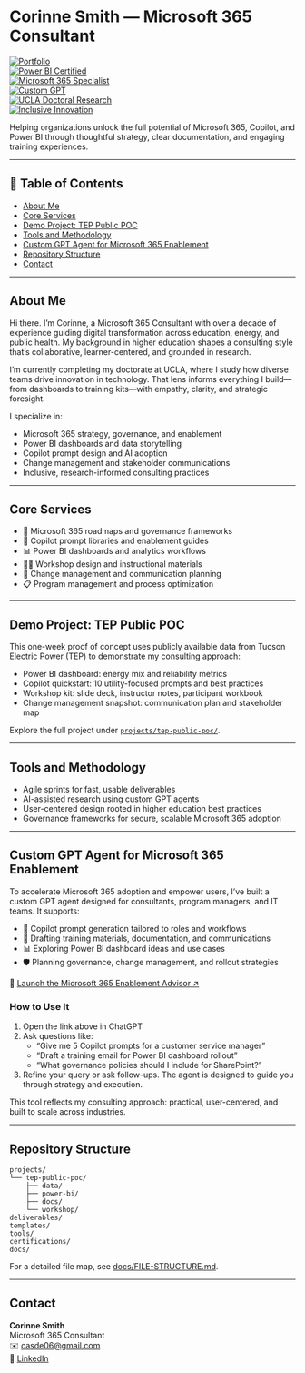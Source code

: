 # Corinne Smith — Microsoft 365 Consultant

[![Portfolio](https://img.shields.io/badge/Portfolio-Consulting_Projects-blue)](https://github.com/csmith3051/m365-consulting-portfolio)  
[![Power BI Certified](https://img.shields.io/badge/Power_BI-DataCamp_Certified-green)](https://www.datacamp.com)  
[![Microsoft 365 Specialist](https://img.shields.io/badge/Microsoft_365-Specialist-orange)](https://learn.microsoft.com)  
[![Custom GPT](https://img.shields.io/badge/Custom_GPT-M365_Enablement_Agent-blueviolet)](https://chatgpt.com/g/g-689d345b71d0819184d2fa9c40af85d5-microsoft-365-strategy-advisor)  
[![UCLA Doctoral Research](https://img.shields.io/badge/UCLA-Ed.D._Candidate-003B5C)](https://www.ucla.edu)  
[![Inclusive Innovation](https://img.shields.io/badge/Approach-Inclusive_and_Research_Driven-purple)](#)

Helping organizations unlock the full potential of Microsoft 365, Copilot, and Power BI through thoughtful strategy, clear documentation, and engaging training experiences.

---

## 📖 Table of Contents

- [About Me](#about-me)  
- [Core Services](#core-services)  
- [Demo Project: TEP Public POC](#demo-project-tep-public-poc)  
- [Tools and Methodology](#tools-and-methodology)  
- [Custom GPT Agent for Microsoft 365 Enablement](#m365-agent)  
- [Repository Structure](#repository-structure)  
- [Contact](#contact)  

---

## About Me

Hi there. I’m Corinne, a Microsoft 365 Consultant with over a decade of experience guiding digital transformation across education, energy, and public health. My background in higher education shapes a consulting style that’s collaborative, learner-centered, and grounded in research.

I’m currently completing my doctorate at UCLA, where I study how diverse teams drive innovation in technology. That lens informs everything I build—from dashboards to training kits—with empathy, clarity, and strategic foresight.

I specialize in:
- Microsoft 365 strategy, governance, and enablement  
- Power BI dashboards and data storytelling  
- Copilot prompt design and AI adoption  
- Change management and stakeholder communications  
- Inclusive, research-informed consulting practices  

---

## Core Services

- 🧭 Microsoft 365 roadmaps and governance frameworks  
- 🤖 Copilot prompt libraries and enablement guides  
- 📊 Power BI dashboards and analytics workflows  
- 🧑‍🏫 Workshop design and instructional materials  
- 🔄 Change management and communication planning  
- 📋 Program management and process optimization  

---

## Demo Project: TEP Public POC

This one-week proof of concept uses publicly available data from Tucson Electric Power (TEP) to demonstrate my consulting approach:

- Power BI dashboard: energy mix and reliability metrics  
- Copilot quickstart: 10 utility-focused prompts and best practices  
- Workshop kit: slide deck, instructor notes, participant workbook  
- Change management snapshot: communication plan and stakeholder map  

Explore the full project under [`projects/tep-public-poc/`](projects/tep-public-poc).

---

## Tools and Methodology

- Agile sprints for fast, usable deliverables  
- AI-assisted research using custom GPT agents  
- User-centered design rooted in higher education best practices  
- Governance frameworks for secure, scalable Microsoft 365 adoption  

---

<a id="m365-agent"></a>

## Custom GPT Agent for Microsoft 365 Enablement

To accelerate Microsoft 365 adoption and empower users, I’ve built a custom GPT agent designed for consultants, program managers, and IT teams. It supports:

- 🧩 Copilot prompt generation tailored to roles and workflows  
- 📄 Drafting training materials, documentation, and communications  
- 📊 Exploring Power BI dashboard ideas and use cases  
- 🛡️ Planning governance, change management, and rollout strategies  

🔗 [Launch the Microsoft 365 Enablement Advisor ↗](https://chatgpt.com/g/g-689d345b71d0819184d2fa9c40af85d5-microsoft-365-strategy-advisor)

### How to Use It

1. Open the link above in ChatGPT  
2. Ask questions like:  
   - “Give me 5 Copilot prompts for a customer service manager”  
   - “Draft a training email for Power BI dashboard rollout”  
   - “What governance policies should I include for SharePoint?”  
3. Refine your query or ask follow-ups. The agent is designed to guide you through strategy and execution.

This tool reflects my consulting approach: practical, user-centered, and built to scale across industries.

---

## Repository Structure

```
projects/
└── tep-public-poc/
    ├── data/
    ├── power-bi/
    ├── docs/
    └── workshop/
deliverables/
templates/
tools/
certifications/
docs/
```

For a detailed file map, see [docs/FILE-STRUCTURE.md](docs/FILE-STRUCTURE.md).

---

## Contact

**Corinne Smith**  
Microsoft 365 Consultant  
✉️ casde06@gmail.com  
🔗 [LinkedIn](https://linkedin.com/in/csmithca)
